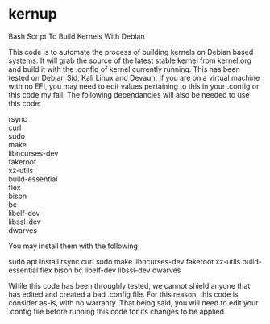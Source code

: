 # kernup
Bash Script To Build Kernels With Debian

This code is to automate the process of building kernels on Debian based systems. It will grab the source of the latest stable kernel from kernel.org and build it with the .config of kernel currently running. This has been tested on Debian Sid, Kali Linux and Devaun. If you are on a virtual machine with no EFI, you may need to edit values pertaining to this in your .config or this code my fail. The following dependancies will also be needed to use this code:

rsync<br> 
curl<br> 
sudo<br> 
make<br> 
libncurses-dev<br> 
fakeroot<br> 
xz-utils<br> 
build-essential<br> 
flex<br> 
bison<br> 
bc<br> 
libelf-dev<br> 
libssl-dev<br> 
dwarves<br>

You may install them with the following:

sudo apt install rsync curl sudo make libncurses-dev fakeroot xz-utils build-essential flex bison bc libelf-dev libssl-dev dwarves

While this code has been throughly tested, we cannot shield anyone that has edited and created a bad .config file. For this reason, this code is consider as-is, with no warranty. That being said, you will need to edit your .config file before running this code for its changes to be applied. 
